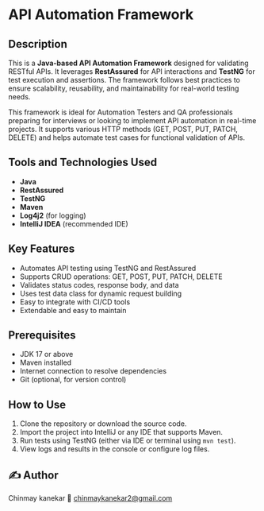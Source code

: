 
# API Automation Framework

## Description

This is a **Java-based API Automation Framework** designed for validating RESTful APIs. It leverages **RestAssured** for API interactions and **TestNG** for test execution and assertions. The framework follows best practices to ensure scalability, reusability, and maintainability for real-world testing needs.

This framework is ideal for Automation Testers and QA professionals preparing for interviews or looking to implement API automation in real-time projects. It supports various HTTP methods (GET, POST, PUT, PATCH, DELETE) and helps automate test cases for functional validation of APIs.

## Tools and Technologies Used

- **Java**
- **RestAssured**
- **TestNG**
- **Maven**
- **Log4j2** (for logging)
- **IntelliJ IDEA** (recommended IDE)

## Key Features

- Automates API testing using TestNG and RestAssured
- Supports CRUD operations: GET, POST, PUT, PATCH, DELETE
- Validates status codes, response body, and data
- Uses test data class for dynamic request building
- Easy to integrate with CI/CD tools
- Extendable and easy to maintain

## Prerequisites

- JDK 17 or above
- Maven installed
- Internet connection to resolve dependencies
- Git (optional, for version control)

## How to Use

1. Clone the repository or download the source code.
2. Import the project into IntelliJ or any IDE that supports Maven.
3. Run tests using TestNG (either via IDE or terminal using `mvn test`).
4. View logs and results in the console or configure log files.

## ✍️ Author
Chinmay kanekar
📧 chinmaykanekar2@gmail.com


